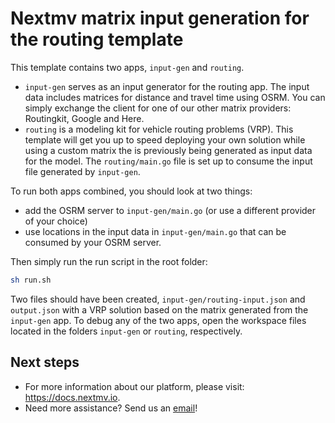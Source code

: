 # Nextmv matrix input generation for the routing template

This template contains two apps, `input-gen` and `routing`.

* `input-gen` serves as an input generator for the routing app. The input data
  includes matrices for distance and travel time using OSRM. You can simply
  exchange the client for one of our other matrix providers: Routingkit, Google
  and Here.
* `routing` is a modeling kit for vehicle routing problems (VRP). This template
  will get you up to speed deploying your own solution while using a custom
  matrix the is previously being generated as input data for the model.
  The `routing/main.go` file is set up to consume the input file generated by
  `input-gen`.

To run both apps combined, you should look at two things:

* add the OSRM server to `input-gen/main.go` (or use a different provider of
  your choice)
* use locations in the input data in `input-gen/main.go` that can be consumed by
  your OSRM server.
  
Then simply run the run script in the root folder:

```bash
sh run.sh
```

Two files should have been created, `input-gen/routing-input.json` and
`output.json` with a VRP solution based on the matrix generated from the
`input-gen` app.
To debug any of the two apps, open the workspace files located in the folders
`input-gen` or `routing`, respectively.

## Next steps

* For more information about our platform, please visit: <https://docs.nextmv.io>.
* Need more assistance? Send us an [email](mailto:support@nextmv.io)!

